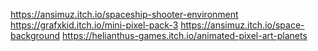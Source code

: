 https://ansimuz.itch.io/spaceship-shooter-environment
https://grafxkid.itch.io/mini-pixel-pack-3
https://ansimuz.itch.io/space-background
https://helianthus-games.itch.io/animated-pixel-art-planets
